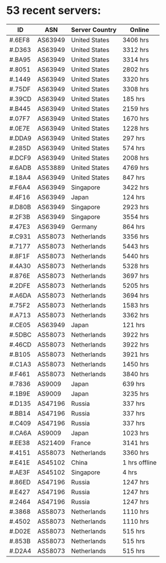 # 53 recent servers:

| ID | ASN | Server Country | Online |
| ------ | ------ | ------ | ------ |
| #.6EF8 | AS63949 | United States | 3406 hrs |
| #.D363 | AS63949 | United States | 3312 hrs |
| #.BA95 | AS63949 | United States | 3314 hrs |
| #.8051 | AS63949 | United States | 2802 hrs |
| #.1449 | AS63949 | United States | 3320 hrs |
| #.75DF | AS63949 | United States | 3308 hrs |
| #.39CD | AS63949 | United States | 185 hrs |
| #.B445 | AS63949 | United States | 2159 hrs |
| #.07F7 | AS63949 | United States | 1670 hrs |
| #.0E7E | AS63949 | United States | 1228 hrs |
| #.DDA9 | AS63949 | United States | 297 hrs |
| #.285D | AS63949 | United States | 574 hrs |
| #.DCF9 | AS63949 | United States | 2008 hrs |
| #.6ADB | AS53889 | United States | 4769 hrs |
| #.18A4 | AS63949 | United States | 847 hrs |
| #.F6A4 | AS63949 | Singapore | 3422 hrs |
| #.4F16 | AS63949 | Japan | 124 hrs |
| #.D80B | AS63949 | Singapore | 2923 hrs |
| #.2F3B | AS63949 | Singapore | 3554 hrs |
| #.47E3 | AS63949 | Germany | 864 hrs |
| #.C931 | AS58073 | Netherlands | 3356 hrs |
| #.7177 | AS58073 | Netherlands | 5443 hrs |
| #.8F1F | AS58073 | Netherlands | 5440 hrs |
| #.4A30 | AS58073 | Netherlands | 5328 hrs |
| #.876E | AS58073 | Netherlands | 3697 hrs |
| #.2DFE | AS58073 | Netherlands | 5205 hrs |
| #.A6DA | AS58073 | Netherlands | 3694 hrs |
| #.75F2 | AS58073 | Netherlands | 1583 hrs |
| #.A713 | AS58073 | Netherlands | 3362 hrs |
| #.CE05 | AS63949 | Japan | 121 hrs |
| #.5DBC | AS58073 | Netherlands | 3922 hrs |
| #.46CD | AS58073 | Netherlands | 3922 hrs |
| #.B105 | AS58073 | Netherlands | 3921 hrs |
| #.C1A3 | AS58073 | Netherlands | 1450 hrs |
| #.F461 | AS58073 | Netherlands | 3840 hrs |
| #.7836 | AS9009 | Japan | 639 hrs |
| #.1B9E | AS9009 | Japan | 3235 hrs |
| #.D135 | AS47196 | Russia | 337 hrs |
| #.BB14 | AS47196 | Russia | 337 hrs |
| #.C409 | AS47196 | Russia | 337 hrs |
| #.CA6A | AS9009 | Japan | 1023 hrs |
| #.EE38 | AS21409 | France | 3141 hrs |
| #.4151 | AS58073 | Netherlands | 3360 hrs |
| #.E41E | AS45102 | China | 1 hrs offline |
| #.AE3F | AS45102 | Singapore | 4 hrs |
| #.86ED | AS47196 | Russia | 1247 hrs |
| #.E427 | AS47196 | Russia | 1247 hrs |
| #.2464 | AS47196 | Russia | 1247 hrs |
| #.3868 | AS58073 | Netherlands | 1110 hrs |
| #.4502 | AS58073 | Netherlands | 1110 hrs |
| #.D02E | AS58073 | Netherlands | 515 hrs |
| #.853B | AS58073 | Netherlands | 515 hrs |
| #.D2A4 | AS58073 | Netherlands | 515 hrs |

